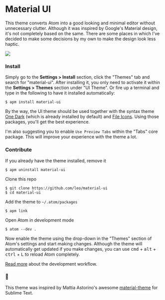# Material UI

This theme converts Atom into a good looking and minimal editor without unnecessary clutter. Although it was inspired by Google's Material design, it's not completely based on the same. There are some places in which I've decided to make some decisions by my own to make the design look less haptic.

<a href="https://raw.githubusercontent.com/leo/material-ui/screenshots/with-code.png" target="_blank">
  <img src="https://raw.githubusercontent.com/leo/material-ui/screenshots/with-code.png">
</a>

### Install

Simply go to the __Settings > Install__ section, click the "Themes" tab and search for "material-ui". After installing it, you only need to activate it within the __Settings > Themes__ section under "UI Theme". Or fire up a terminal and type in the following to have it installed automatically:

```
$ apm install material-ui
```

By the way, the UI theme should be used together with the syntax theme [One Dark][1] (which is already installed by default) and [File Icons][2]. Using those packages, you'll get the best experience.

I'm also suggesting you to enable `Use Preview Tabs` within the "Tabs" core package. This will improve your experience with the theme a lot.

### Contribute

If you already have the theme installed, remove it

```shell
$ apm uninstall material-ui
```

Clone this repo

```shell
$ git clone https://github.com/leo/material-ui
$ cd material-ui
```

Add the theme to `~/.atom/packages`

```shell
$ apm link
```

Open Atom in development mode

```shell
$ atom --dev .
```

Now enable the theme using the drop-down in the "Themes" section of Atom's settings and start making changes. Although the theme will automatically get updated if you make changes, you can use <kbd>cmd</kbd> + <kbd>alt</kbd> + <kbd>ctrl</kbd> + <kbd>L</kbd> to reload Atom completely.

[Read more][3] about the development workflow.

### :crown:

This theme was inspired by Mattia Astorino's awesome [material-theme][5] for Sublime Text.

[1]: https://atom.io/themes/one-dark-syntax
[2]: https://atom.io/packages/file-icons
[3]: https://atom.io/docs/latest/hacking-atom-creating-a-theme#development-workflow
[5]: https://github.com/equinusocio/material-theme
